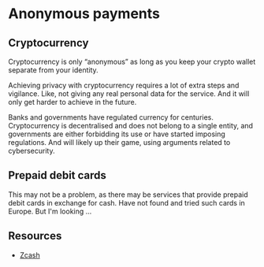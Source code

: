 # Anonymous payments

## Cryptocurrency
Cryptocurrency is only “anonymous” as long as you keep your crypto wallet separate from your identity.

Achieving privacy with cryptocurrency requires a lot of extra steps and vigilance. Like, not giving any real personal 
data for the service. And it will only get harder to achieve in the future.

Banks and governments have regulated currency for centuries. Cryptocurrency is decentralised and does not belong to a 
single entity, and governments are either forbidding its use or have started imposing regulations. And will likely 
up their game, using arguments related to cybersecurity.

## Prepaid debit cards

This may not be a problem, as there may be services that provide prepaid debit cards in exchange for 
cash. Have not found and tried such cards in Europe. But I'm looking ...

## Resources

* [Zcash](https://z.cash/the-basics/)